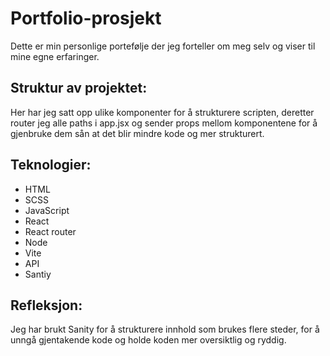 # Portfolio-prosjekt

Dette er min personlige portefølje der jeg forteller om meg selv og viser til mine egne erfaringer.

## Struktur av projektet:

Her har jeg satt opp ulike komponenter for å strukturere scripten, deretter router jeg alle paths i app.jsx og sender props mellom komponentene for å gjenbruke dem sån at det blir mindre kode og mer strukturert.

## Teknologier:

- HTML
- SCSS
- JavaScript
- React
- React router
- Node
- Vite
- API
- Santiy

## Refleksjon:

Jeg har brukt Sanity for å strukturere innhold som brukes flere steder, for å unngå gjentakende kode og holde koden mer oversiktlig og ryddig.


